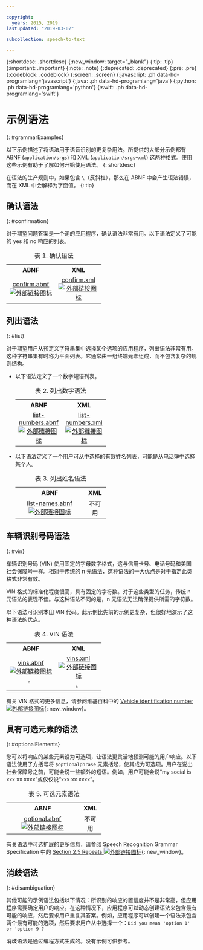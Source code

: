 ```yaml
---

copyright:
  years: 2015, 2019
lastupdated: "2019-03-07"

subcollection: speech-to-text

---
```


{:shortdesc: .shortdesc}
{:new_window: target="_blank"}
{:tip: .tip}
{:important: .important}
{:note: .note}
{:deprecated: .deprecated}
{:pre: .pre}
{:codeblock: .codeblock}
{:screen: .screen}
{:javascript: .ph data-hd-programlang='javascript'}
{:java: .ph data-hd-programlang='java'}
{:python: .ph data-hd-programlang='python'}
{:swift: .ph data-hd-programlang='swift'}

# 示例语法
{: #grammarExamples}

以下示例描述了将语法用于语音识别的更复杂用法。所提供的大部分示例都有 ABNF (`application/srgs`) 和 XML (`application/srgs+xml`) 这两种格式。使用这些示例有助于了解如何开始使用语法。
{: shortdesc}

在语法的生产规则中，如果包含 `\`（反斜杠），那么在 ABNF 中会产生语法错误，而在 XML 中会解释为字面值。
{: tip}

## 确认语法
{: #confirmation}

对于期望问题答案是一个词的应用程序，确认语法非常有用。以下语法定义了可能的 yes 和 no 响应的列表。

<table style="width:50%">
  <caption>表 1. 确认语法</caption>
  <tr>
    <th style="text-align:center">ABNF</th>
    <th style="text-align:center">XML</th>
  </tr>
  <tr>
    <td style="text-align:center">
      <a target="_blank" href="https://watson-developer-cloud.github.io/doc-tutorial-downloads/speech-to-text/grammars/confirm.abnf" download="confirm.abnf">confirm.abnf <img src="../../icons/launch-glyph.svg" alt="外部链接图标" title="外部链接图标"></a>
    </td>
    <td style="text-align:center">
      <a target="_blank" href="https://watson-developer-cloud.github.io/doc-tutorial-downloads/speech-to-text/grammars/confirm.xml" download="confirm.xml">confirm.xml <img src="../../icons/launch-glyph.svg" alt="外部链接图标" title="外部链接图标"></a>
    </td>
  </tr>
</table>

## 列出语法
{: #list}

对于期望用户从预定义字符串集中选择某个选项的应用程序，列出语法非常有用。这种字符串集有时称为平面列表。它通常由一组终端元素组成，而不包含复杂的规则结构。

-   以下语法定义了一个数字短语列表。

    <table style="width:50%">
      <caption>表 2. 列出数字语法</caption>
      <tr>
        <th style="text-align:center">ABNF</th>
        <th style="text-align:center">XML</th>
      </tr>
      <tr>
        <td style="text-align:center">
          <a target="_blank" href="https://watson-developer-cloud.github.io/doc-tutorial-downloads/speech-to-text/grammars/list-numbers.abnf" download="list-numbers.abnf">list-numbers.abnf <img src="../../icons/launch-glyph.svg" alt="外部链接图标" title="外部链接图标"></a>
        </td>
        <td style="text-align:center">
          <a target="_blank" href="https://watson-developer-cloud.github.io/doc-tutorial-downloads/speech-to-text/grammars/list-numbers.xml" download="list-numbers.xml">list-numbers.xml <img src="../../icons/launch-glyph.svg" alt="外部链接图标" title="外部链接图标"></a>
        </td>
      </tr>
    </table>

-   以下语法定义了一个用户可从中选择的有效姓名列表，可能是从电话簿中选择某个人。

    <table style="width:50%">
      <caption>表 3. 列出姓名语法</caption>
      <tr>
        <th style="text-align:center">ABNF</th>
        <th style="text-align:center">XML</th>
      </tr>
      <tr>
        <td style="text-align:center">
          <a target="_blank" href="https://watson-developer-cloud.github.io/doc-tutorial-downloads/speech-to-text/grammars/list-names.abnf" download="list-names.abnf">list-names.abnf <img src="../../icons/launch-glyph.svg" alt="外部链接图标" title="外部链接图标"></a>
        </td>
        <td style="text-align:center">
          不可用
        </td>
      </tr>
    </table>

## 车辆识别号码语法
{: #vin}

车辆识别号码 (VIN) 使用固定的字母数字格式，这与信用卡号、电话号码和美国社会保障号一样。相对于传统的 n 元语法，这种语法的一大优点是对于指定此类格式非常有效。

VIN 格式的标准化程度很高，具有固定的字符数。对于这些类型的任务，传统 n 元语法的表现不佳。与这种语法不同的是，n 元语法无法确保提供所需的字符数。

以下语法可识别本田 VIN 代码。此示例比先前的示例更复杂，但很好地演示了这种语法的优点。

<table style="width:50%">
  <caption>表 4. VIN 语法</caption>
  <tr>
    <th style="text-align:center">ABNF</th>
    <th style="text-align:center">XML</th>
  </tr>
  <tr>
    <td style="text-align:center">
      <a target="_blank" href="https://watson-developer-cloud.github.io/doc-tutorial-downloads/speech-to-text/grammars/vins.abnf" download="vins.abnf">vins.abnf <img src="../../icons/launch-glyph.svg" alt="外部链接图标" title="外部链接图标"></a>。
    </td>
    <td style="text-align:center">
      <a target="_blank" href="https://watson-developer-cloud.github.io/doc-tutorial-downloads/speech-to-text/grammars/vins.xml" download="vins.xml">vins.xml <img src="../../icons/launch-glyph.svg" alt="外部链接图标" title="外部链接图标"></a>。
    </td>
  </tr>
</table>

有关 VIN 格式的更多信息，请参阅维基百科中的 [Vehicle identification number ![外部链接图标](../../icons/launch-glyph.svg "外部链接图标")](https://en.wikipedia.org/wiki/Vehicle_identification_number){: new_window}。

## 具有可选元素的语法
{: #optionalElements}

您可以将响应的某些元素设为可选项，让语法更灵活地预测可能的用户响应。以下语法使用了方括号将 `$optionalphrase` 元素括起，使其成为可选项。用户在说出社会保障号之前，可能会说一些额外的短语。例如，用户可能会说“my social is xxx xx xxxx”或仅仅说“xxx xx xxxx”。

<table style="width:50%">
  <caption>表 5. 可选元素语法</caption>
  <tr>
    <th style="text-align:center">ABNF</th>
    <th style="text-align:center">XML</th>
  </tr>
  <tr>
    <td style="text-align:center">
      <a target="_blank" href="https://watson-developer-cloud.github.io/doc-tutorial-downloads/speech-to-text/grammars/optional.abnf" download="optional.abnf">optional.abnf <img src="../../icons/launch-glyph.svg" alt="外部链接图标" title="外部链接图标"></a>
    </td>
    <td style="text-align:center">
      不可用
    </td>
  </tr>
</table>

有关语法中可选扩展的更多信息，请参阅 Speech Recognition Grammar Specification 中的 [Section 2.5 Repeats ![外部链接图标](../../icons/launch-glyph.svg "外部链接图标")](https://www.w3.org/TR/speech-grammar/#S2.5){: new_window}。

## 消歧语法
{: #disambiguation}

其他可能的示例语法包括以下情况：所识别的响应的置信度并不是非常高，但应用程序需要确定用户的响应。在这种情况下，应用程序可以动态创建语法来包含最有可能的响应，然后要求用户重复其答案。例如，应用程序可以创建一个语法来包含两个最有可能的选项，然后要求用户从中选择一个：`Did you mean 'option 1' or 'option 9'?`

消歧语法是通过编程方式生成的。没有示例可供参考。
